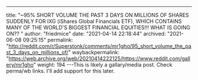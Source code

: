 ---
title: "~95% SHORT VOLUME THE PAST 3 DAYS ON MILLIONS OF SHARES SUDDENLY FOR IXG (iShares Global Financials ETF), WHICH CONTAINS MANY OF THE WORLD'S BIGGEST FINANCIAL EQUITIES!!! WHAT IS GOING ON?? "
author: "friedmice"
date: "2021-04-14 22:18:44"
archived: "2021-06-08 09:25:15"
permalink: "http://reddit.com/r/Superstonk/comments/mr1gho/95_short_volume_the_past_3_days_on_millions_of/"
waybackpermalink: "https://web.archive.org/web/20210414222125/https://www.reddit.com/gallery/mr1gho"
weight: 194
---This is likely a gallary/media post. Check perma/wb links. I'll add support for this later.